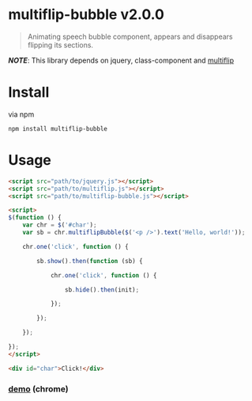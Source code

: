 # multiflip-bubble v2.0.0

> Animating speech bubble component, appears and disappears flipping its sections.

***NOTE***: This library depends on jquery, class-component and [multiflip](https://github.com/kt3k/multiflip)

# Install

via npm

    npm install multiflip-bubble

# Usage

```html
<script src="path/to/jquery.js"></script>
<script src="path/to/multiflip.js"></script>
<script src="path/to/multiflip-bubble.js"></script>

<script>
$(function () {
    var chr = $('#char');
    var sb = chr.multiflipBubble($('<p />').text('Hello, world!'));

    chr.one('click', function () {

        sb.show().then(function (sb) {

            chr.one('click', function () {

                sb.hide().then(init);

            });

        });

    });

});
</script>

<div id="char">Click!</div>
```

### [demo](http://kt3k.github.io/multiflip-bubble/test.html) (chrome)
